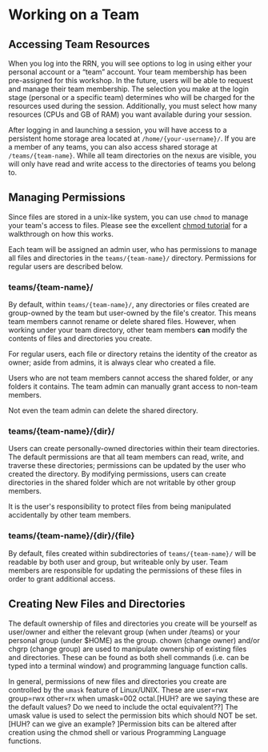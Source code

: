 # Working on a Team

## Accessing Team Resources
When you log into the RRN, you will see options to log in using either your personal account or a “team” account. Your team membership has been pre-assigned for this workshop. In the future, users will be able to request and manage their team membership. The selection you make at the login stage (personal or a specific team) determines who will be charged for the resources used during the session. Additionally, you must select how many resources (CPUs and GB of RAM) you want available during your session. 

After logging in and launching a session, you will have access to a persistent home storage area located at `/home/{your-username}/`. If you are a member of any teams, you can also access shared storage at `/teams/{team-name}`. While all team directories on the nexus are visible, you will only have read and write access to the directories of teams you belong to.

## Managing Permissions

Since files are stored in a unix-like system, you can use `chmod` to manage your team's access to files. Please see the excellent [chmod tutorial](https://catcode.com/teachmod/index.html) for a walkthrough on how this works.

Each team will be assigned an admin user, who has permissions to manage all files and directories in the `teams/{team-name}/` directory. Permissions for regular users are described below.

### teams/{team-name}/

By default, within `teams/{team-name}/`, any directories or files created are group-owned by the team but user-owned by the file's creator. This means team members cannot rename or delete shared files. However, when working under your team directory, other team members **can** modify the contents of files and directories you create.

For regular users, each file or directory retains the identity of the creator as owner; aside from admins, it is always clear who created a file. 

Users who are not team members cannot access the shared folder, or any folders it contains. The team admin can manually grant access to non-team members.

Not even the team admin can delete the shared directory. 

### teams/{team-name}/{dir}/

Users can create personally-owned directories within their team directories. The default permissions are that all team members can read, write, and traverse these directories; permissions can be updated by the user who created the directory. By modifying permissions, users can create directories in the shared folder which are not writable by other group members.

It is the user's responsibility to protect files from being manipulated accidentally by other team members. 

### teams/{team-name}/{dir}/{file}

By default, files created within subdirectories of `teams/{team-name}/` will be readable by both user and group, but writeable only by user. Team members are responsible for updating the permissions of these files in order to grant additional access.

## Creating New Files and Directories

The default ownership of files and directories you create will be yourself as user/owner and either the relevant group (when under /teams) or your personal group (under $HOME) as the group. chown (change owner) and/or chgrp (change group) are used to manipulate ownership of existing files and directories. These can be found as both shell commands (i.e. can be typed into a terminal window) and programming language function calls.

In general, permissions of new files and directories you create are controlled by the `umask` feature of Linux/UNIX. These are user=rwx group=rwx other=rx when umask=002 octal.[HUH? are we saying these are the default values? Do we need to include the octal equivalent??] The umask value is used to select the permission bits which should NOT be set. [HUH? can we give an example? ]Permission bits can be altered after creation using the chmod shell or various Programming Language functions.
